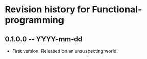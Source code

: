 # Revision history for Functional-programming

## 0.1.0.0  -- YYYY-mm-dd

* First version. Released on an unsuspecting world.

